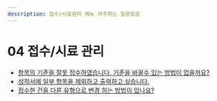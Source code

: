 ```yaml
---
description: 접수/시료관리 메뉴 자주하는 질문모음
---
```


# 04 접수/시료 관리

* [항목의 기준을 잘못 접수하였습니다. 기준을 바꿀수 있는 방법이 없을까요?](04-001.md)
* [성적서에 일부 항목을 제외하고 출력하고 싶습니다.](04-002.md)
* [접수한 건을 다른 유형으로 변경 하는 방법이 있나요?](https://help.ilabs.co.kr/faq/edit-type)

